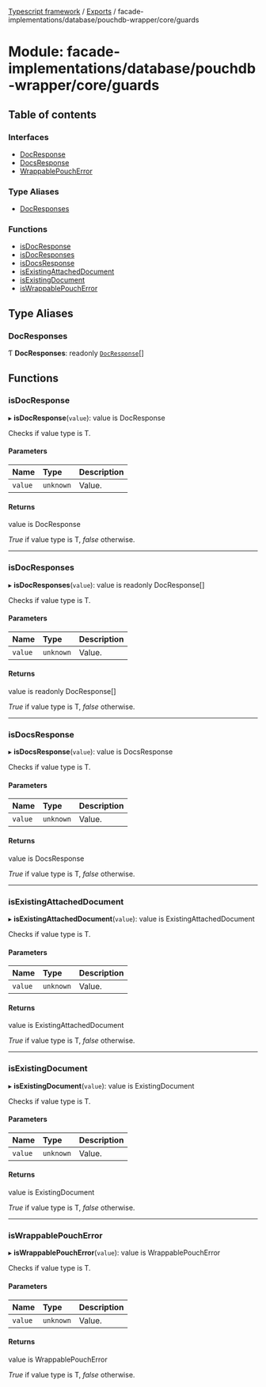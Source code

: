 [Typescript framework](../index.md) / [Exports](../modules.md) / facade-implementations/database/pouchdb-wrapper/core/guards

# Module: facade-implementations/database/pouchdb-wrapper/core/guards

## Table of contents

### Interfaces

- [DocResponse](../interfaces/facade_implementations_database_pouchdb_wrapper_core_guards.DocResponse.md)
- [DocsResponse](../interfaces/facade_implementations_database_pouchdb_wrapper_core_guards.DocsResponse.md)
- [WrappablePouchError](../interfaces/facade_implementations_database_pouchdb_wrapper_core_guards.WrappablePouchError.md)

### Type Aliases

- [DocResponses](facade_implementations_database_pouchdb_wrapper_core_guards.md#docresponses)

### Functions

- [isDocResponse](facade_implementations_database_pouchdb_wrapper_core_guards.md#isdocresponse)
- [isDocResponses](facade_implementations_database_pouchdb_wrapper_core_guards.md#isdocresponses)
- [isDocsResponse](facade_implementations_database_pouchdb_wrapper_core_guards.md#isdocsresponse)
- [isExistingAttachedDocument](facade_implementations_database_pouchdb_wrapper_core_guards.md#isexistingattacheddocument)
- [isExistingDocument](facade_implementations_database_pouchdb_wrapper_core_guards.md#isexistingdocument)
- [isWrappablePouchError](facade_implementations_database_pouchdb_wrapper_core_guards.md#iswrappablepoucherror)

## Type Aliases

### DocResponses

Ƭ **DocResponses**: readonly [`DocResponse`](../interfaces/facade_implementations_database_pouchdb_wrapper_core_guards.DocResponse.md)[]

## Functions

### isDocResponse

▸ **isDocResponse**(`value`): value is DocResponse

Checks if value type is T.

#### Parameters

| Name | Type | Description |
| :------ | :------ | :------ |
| `value` | `unknown` | Value. |

#### Returns

value is DocResponse

_True_ if value type is T, _false_ otherwise.

___

### isDocResponses

▸ **isDocResponses**(`value`): value is readonly DocResponse[]

Checks if value type is T.

#### Parameters

| Name | Type | Description |
| :------ | :------ | :------ |
| `value` | `unknown` | Value. |

#### Returns

value is readonly DocResponse[]

_True_ if value type is T, _false_ otherwise.

___

### isDocsResponse

▸ **isDocsResponse**(`value`): value is DocsResponse

Checks if value type is T.

#### Parameters

| Name | Type | Description |
| :------ | :------ | :------ |
| `value` | `unknown` | Value. |

#### Returns

value is DocsResponse

_True_ if value type is T, _false_ otherwise.

___

### isExistingAttachedDocument

▸ **isExistingAttachedDocument**(`value`): value is ExistingAttachedDocument

Checks if value type is T.

#### Parameters

| Name | Type | Description |
| :------ | :------ | :------ |
| `value` | `unknown` | Value. |

#### Returns

value is ExistingAttachedDocument

_True_ if value type is T, _false_ otherwise.

___

### isExistingDocument

▸ **isExistingDocument**(`value`): value is ExistingDocument

Checks if value type is T.

#### Parameters

| Name | Type | Description |
| :------ | :------ | :------ |
| `value` | `unknown` | Value. |

#### Returns

value is ExistingDocument

_True_ if value type is T, _false_ otherwise.

___

### isWrappablePouchError

▸ **isWrappablePouchError**(`value`): value is WrappablePouchError

Checks if value type is T.

#### Parameters

| Name | Type | Description |
| :------ | :------ | :------ |
| `value` | `unknown` | Value. |

#### Returns

value is WrappablePouchError

_True_ if value type is T, _false_ otherwise.
